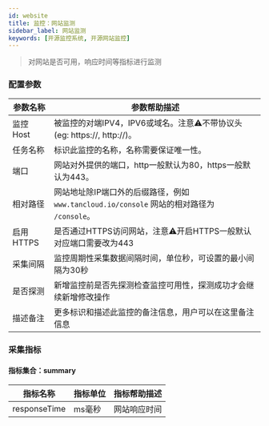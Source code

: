 ```yaml
---
id: website  
title: 监控：网站监测      
sidebar_label: 网站监测    
keywords: [开源监控系统, 开源网站监控]
---
```


> 对网站是否可用，响应时间等指标进行监测

### 配置参数

|  参数名称   |                              参数帮助描述                               |
|---------|-------------------------------------------------------------------|
| 监控Host  | 被监控的对端IPV4，IPV6或域名。注意⚠️不带协议头(eg: https://, http://)。              |
| 任务名称    | 标识此监控的名称，名称需要保证唯一性。                                               |
| 端口      | 网站对外提供的端口，http一般默认为80，https一般默认为443。                              |
| 相对路径    | 网站地址除IP端口外的后缀路径，例如 `www.tancloud.io/console` 网站的相对路径为 `/console`。 |
| 启用HTTPS | 是否通过HTTPS访问网站，注意⚠️开启HTTPS一般默认对应端口需要改为443                          |
| 采集间隔    | 监控周期性采集数据间隔时间，单位秒，可设置的最小间隔为30秒                                    |
| 是否探测    | 新增监控前是否先探测检查监控可用性，探测成功才会继续新增修改操作                                  |
| 描述备注    | 更多标识和描述此监控的备注信息，用户可以在这里备注信息                                       |

### 采集指标

#### 指标集合：summary

|     指标名称     | 指标单位 | 指标帮助描述 |
|--------------|------|--------|
| responseTime | ms毫秒 | 网站响应时间 |

